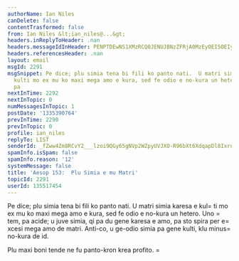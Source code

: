 ```yaml
---
authorName: Ian Niles
canDelete: false
contentTrasformed: false
from: Ian Niles &lt;ian_niles@...&gt;
headers.inReplyToHeader: .nan
headers.messageIdInHeader: PENPTDEwNS1XMzRCQ0JENUJBNzZFRjA0MzEyOEI5OEIyNzBAcGh4LmdibD4=
headers.referencesHeader: .nan
layout: email
msgId: 2291
msgSnippet: Pe dice; plu simia tena bi fili ko panto nati.  U matri simia karesa e
  kulti mo ex mu ko maxi mega amo e kura, sed fe odio e no-kura un hetero.  Uno tem,
  pa
nextInTime: 2292
nextInTopic: 0
numMessagesInTopic: 1
postDate: '1335390764'
prevInTime: 2290
prevInTopic: 0
profile: ian_niles
replyTo: LIST
senderId: _fZww4Zm8RCvY2___lzoi9QGy65gNVp2WZpyUVJXO-R96bXt6XdqapDl8IxruG95Fk76dVOklMv_gbc3-o7B-I4LPM-UFOVz
spamInfo.isSpam: false
spamInfo.reason: '12'
systemMessage: false
title: 'Aesop 153:  Plu Simia e mu Matri'
topicId: 2291
userId: 135517454
---
```



Pe dice; plu simia tena bi fili ko panto nati.  U matri simia karesa e kul=
ti mo ex mu ko maxi mega amo e kura, sed fe odio e no-kura un hetero.  Uno =
tem, pa acide; u juve simia, qi pa du gene karesa e amo, pa sto spira per e=
xcesi mega amo de matri.  Anti-co, u ge-odio simia pa gene kulti, klu minus=
 no-kura de id.

Plu maxi boni tende ne fu panto-kron krea profito.   		 	 =
  		  
